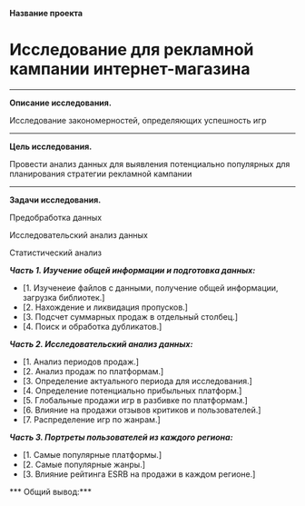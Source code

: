 **Название проекта**
        
# Исследование для рекламной кампании интернет-магазина
_________________________________________________________________
**Описание исследования.**
        
 Исследование закономерностей, определяющих успешность игр   
__________________________________________________________
**Цель исследования.**
    
Провести анализ данных для выявления потенциально популярных  для планирования стратегии рекламной кампании
_______________________________________________________________________________________________________________
**Задачи исследования.**

Предобработка данных

Исследовательский анализ данных

Статистический анализ


***Часть 1. Изучение общей информации и подготовка данных:***
* [1. Изученеие файлов с данными, получение общей информации, загрузка библиотек.]
* [2. Нахождение и ликвидация пропусков.]
* [3. Подсчет суммарных продаж в отдельный столбец.]
* [4. Поиск и обработка дубликатов.]

***Часть 2. Исследовательский анализ данных:***
* [1. Анализ периодов продаж.]
* [2. Анализ продаж по платформам.]
* [3. Определение актуального периода для исследования.]
* [4. Определение потенциально прибыльных платформ.]
* [5. Глобальные продажи игр в разбивке по платформам.]
* [6. Влияние на продажи отзывов критиков и пользователей.]
* [7. Распределение игр по жанрам.]
        
***Часть 3. Портреты пользователей из каждого региона:***      
* [1. Самые популярные платформы.]
* [2. Самые популярные жанры.]    
* [3. Влияние рейтинга ESRB на продажи в каждом регионе.]
        
        
*** Общий вывод:***    
